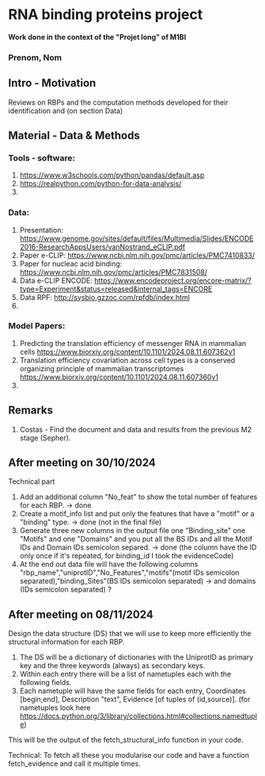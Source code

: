 # RNA binding proteins project

#### Work done in the context of the "Projet long" of M1BI

### Prenom, Nom

## Intro - Motivation

Reviews on RBPs and the computation methods developed for their identification and (on section Data)

## Material - Data & Methods

### Tools - software:

1. https://www.w3schools.com/python/pandas/default.asp
2. https://realpython.com/python-for-data-analysis/
3. 


### Data:
1. Presentation: https://www.genome.gov/sites/default/files/Multimedia/Slides/ENCODE2016-ResearchAppsUsers/vanNostrand_eCLIP.pdf
2. Paper e-CLIP: https://www.ncbi.nlm.nih.gov/pmc/articles/PMC7410833/
3. Paper for nucleac acid binding: https://www.ncbi.nlm.nih.gov/pmc/articles/PMC7831508/
4. Data e-CLIP ENCODE: https://www.encodeproject.org/encore-matrix/?type=Experiment&status=released&internal_tags=ENCORE
5. Data RPF: http://sysbio.gzzoc.com/rpfdb/index.html
6. 

### Model Papers:
1. Predicting the translation efficiency of messenger RNA in mammalian cells https://www.biorxiv.org/content/10.1101/2024.08.11.607362v1
2. Translation efficiency covariation across cell types is a conserved organizing principle of mammalian transcriptomes https://www.biorxiv.org/content/10.1101/2024.08.11.607360v1
3. 

## Remarks
1. Costas - Find the document and data and results from the previous M2 stage (Sepher).


## After meeting on 30/10/2024

Technical part
1. Add an additional column "No_feat" to show the total number of features for each RBP.
-> done 
2. Create a motif_info list and put only the features that have a "motif" or a "binding" type.
-> done (not in the final file)
3. Generate three new columns in the output file one "Binding_site" one "Motifs" and one "Domains" and you put all the BS IDs and all the Motif IDs and Domain IDs semicolon separed.
-> done (the column have the ID only once if it's repeated, for binding_id I took the evidenceCode)
4. At the end out data file will have the following columns "rbp_name","uniprotID","No_Features","motifs"(motif IDs semicolon separated),"binding_Sites"(BS IDs semicolon separated)
-> and domains (IDs semicolon separated) ? 


## After meeting on 08/11/2024

Design the data structure (DS) that we will use to keep more efficiently the structural information for each RBP.

1. The DS will be a dictionary of dictionaries with the UniprotID as primary key and the three keywords (always) as secondary keys.
2. Within each entry there will be a list of nametuples each with the following fields.
3. Each nametuple will have the same fields for each entry, Coordinates [begin,end], Description "text", Evidence [of tuples of (id,source)]. (for nametuples look here https://docs.python.org/3/library/collections.html#collections.namedtuple)

This will be the output of the fetch_structural_info function in your code.

Technical: To fetch all these you modularise our code and have a function fetch_evidence and call it multiple times.